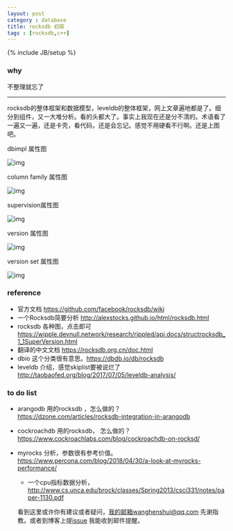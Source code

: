 ```yaml
---
layout: post
category : database
title: rocksdb 初探
tags : [rocksdb,c++]
---
```

{% include JB/setup %}

### why

不整理就忘了

---



rocksdb的整体框架和数据模型，leveldb的整体框架，网上文章遍地都是了。细分到组件，又一大堆分析。看的头都大了。事实上我现在还是分不清的。术语看了一遍又一遍，还是卡壳，看代码，还是会忘记。感觉不用硬看不行啊。还是上图吧。

dbimpl 属性图

![img](https://wipple.devnull.network/research/rippled/api.docs/classrocksdb_1_1DBImpl__coll__graph.png)







column family 属性图

![img](https://wipple.devnull.network/research/rippled/api.docs/classrocksdb_1_1ColumnFamilyData__coll__graph.png)





supervision属性图

![img](https://wipple.devnull.network/research/rippled/api.docs/structrocksdb_1_1SuperVersion__coll__graph.png)

version 属性图

![img](https://wipple.devnull.network/research/rippled/api.docs/classrocksdb_1_1Version__coll__graph.png)



version set 属性图

![img](https://wipple.devnull.network/research/rippled/api.docs/classrocksdb_1_1VersionSet__coll__graph.png)

### reference

- 官方文档 https://github.com/facebook/rocksdb/wiki
- 一个Rocksdb简要分析 http://alexstocks.github.io/html/rocksdb.html
- rocksdb 各种图，点击即可 https://wipple.devnull.network/research/rippled/api.docs/structrocksdb_1_1SuperVersion.html
- 翻译的中文文档 https://rocksdb.org.cn/doc.html
- dbio 这个分类很有意思。https://dbdb.io/db/rocksdb
- leveldb 介绍，感觉skiplist要被说烂了  http://taobaofed.org/blog/2017/07/05/leveldb-analysis/



### to do list

- arangodb 用的rocksdb ，怎么做的？ https://dzone.com/articles/rocksdb-integration-in-arangodb
- cockroachdb 用的rocksdb， 怎么做的？ https://www.cockroachlabs.com/blog/cockroachdb-on-rocksd/
- myrocks 分析，参数很有参考价值。https://www.percona.com/blog/2018/04/30/a-look-at-myrocks-performance/
  - 一个cpu指标数据分析，http://www.cs.unca.edu/brock/classes/Spring2013/csci331/notes/paper-1130.pdf
  
  
  看到这里或许你有建议或者疑问，我的邮箱wanghenshui@qq.com 先谢指教。或者到博客上提[issue](https://github.com/wanghenshui/wanghenshui.github.io/issues/new) 我能收到邮件提醒。

